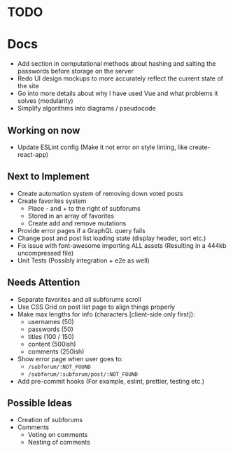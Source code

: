 # TODO

# Docs

* Add section in computational methods about hashing and salting the passwords
  before storage on the server
* Redo UI design mockups to more accurately reflect the current state of the
  site
* Go into more details about why I have used Vue and what problems it solves
  (modularity)
* Simplify algorithms into diagrams / pseudocode

## Working on now

* Update ESLint config (Make it not error on style linting, like
  create-react-app)

## Next to Implement

* Create automation system of removing down voted posts
* Create favorites system
  * Place - and + to the right of subforums
  * Stored in an array of favorites
  * Create add and remove mutations
* Provide error pages if a GraphQL query fails
* Change post and post list loading state (display header, sort etc.)
* Fix issue with font-awesome importing ALL assets (Resulting in a 444kb
  uncompressed file)
* Unit Tests (Possibly integration + e2e as well)

## Needs Attention

* Separate favorites and all subforums scroll
* Use CSS Grid on post list page to align things properly
* Make max lengths for info (characters [client-side only first]):
  * usernames (50)
  * passwords (50)
  * titles (100 / 150)
  * content (500ish)
  * comments (250ish)
* Show error page when user goes to:
  * `/subforum/:NOT_FOUND`
  * `/subforum/:subforum/post/:NOT_FOUND`
* Add pre-commit hooks (For example, eslint, prettier, testing etc.)

## Possible Ideas

* Creation of subforums
* Comments
  * Voting on comments
  * Nesting of comments
